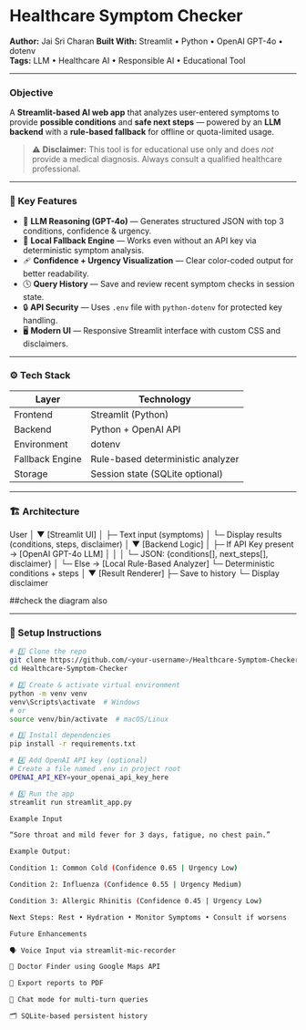 # Healthcare Symptom Checker

**Author:** Jai Sri Charan 
**Built With:** Streamlit • Python • OpenAI GPT-4o • dotenv  
**Tags:** LLM • Healthcare AI • Responsible AI • Educational Tool  

---

### Objective
A **Streamlit-based AI web app** that analyzes user-entered symptoms to provide **possible conditions** and **safe next steps** — powered by an **LLM backend** with a **rule-based fallback** for offline or quota-limited usage.

> ⚠️ **Disclaimer:** This tool is for educational use only and does *not* provide a medical diagnosis. Always consult a qualified healthcare professional.

---

### 🧩 Key Features
- 🤖 **LLM Reasoning (GPT-4o)** — Generates structured JSON with top 3 conditions, confidence & urgency.  
- 💾 **Local Fallback Engine** — Works even without an API key via deterministic symptom analysis.  
- 🩹 **Confidence + Urgency Visualization** — Clear color-coded output for better readability.  
- 🕓 **Query History** — Save and review recent symptom checks in session state.  
- 🔒 **API Security** — Uses `.env` file with `python-dotenv` for protected key handling.  
- 🖥️ **Modern UI** — Responsive Streamlit interface with custom CSS and disclaimers.

---

### ⚙️ Tech Stack
| Layer | Technology |
|-------|-------------|
| Frontend | Streamlit (Python) |
| Backend | Python + OpenAI API |
| Environment | dotenv |
| Fallback Engine | Rule-based deterministic analyzer |
| Storage | Session state (SQLite optional) |

---

### 🏗️ Architecture
User
│
▼
[Streamlit UI]
│ ├─ Text input (symptoms)
│ └─ Display results (conditions, steps, disclaimer)
│
▼
[Backend Logic]
│
├─ If API Key present → [OpenAI GPT-4o LLM]
│ │
│ └─ JSON: {conditions[], next_steps[], disclaimer}
│
└─ Else → [Local Rule-Based Analyzer]
└─ Deterministic conditions + steps
│
▼
[Result Renderer]
├─ Save to history
└─ Display disclaimer

##check the diagram also

---

### 🏁 Setup Instructions

```bash
# 1️⃣ Clone the repo
git clone https://github.com/<your-username>/Healthcare-Symptom-Checker.git
cd Healthcare-Symptom-Checker

# 2️⃣ Create & activate virtual environment
python -m venv venv
venv\Scripts\activate  # Windows
# or
source venv/bin/activate  # macOS/Linux

# 3️⃣ Install dependencies
pip install -r requirements.txt

# 4️⃣ Add OpenAI API key (optional)
# Create a file named .env in project root
OPENAI_API_KEY=your_openai_api_key_here

# 5️⃣ Run the app
streamlit run streamlit_app.py

Example Input

“Sore throat and mild fever for 3 days, fatigue, no chest pain.”

Example Output:

Condition 1: Common Cold (Confidence 0.65 | Urgency Low)

Condition 2: Influenza (Confidence 0.55 | Urgency Medium)

Condition 3: Allergic Rhinitis (Confidence 0.45 | Urgency Low)

Next Steps: Rest • Hydration • Monitor Symptoms • Consult if worsens

Future Enhancements

🗣️ Voice Input via streamlit-mic-recorder

📍 Doctor Finder using Google Maps API

🧾 Export reports to PDF

💬 Chat mode for multi-turn queries

🗂️ SQLite-based persistent history

